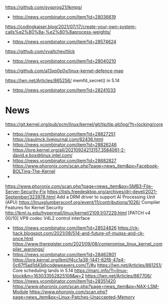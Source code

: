 https://github.com/sysprog21/lkmpg/
* https://news.ycombinator.com/item?id=28036619

https://codingkaiser.blog/2021/07/17/create-your-own-system-calls%e2%80%8a-%e2%80%8aprocess-weights/
* https://news.ycombinator.com/item?id=28574624

https://github.com/vvaltchev/tilck
* https://news.ycombinator.com/item?id=28040210

https://github.com/a13xp0p0v/linux-kernel-defence-map

https://lwn.net/Articles/865256/ memfd_secret() in 5.14
* https://news.ycombinator.com/item?id=28241033

# News
https://git.kernel.org/pub/scm/linux/kernel/git/tip/tip.git/log/?h=locking/core
* https://news.ycombinator.com/item?id=28827251
https://paulmck.livejournal.com/62436.html
* https://news.ycombinator.com/item?id=28826246
https://lore.kernel.org/all/20210924213157.3584061-2-david.e.box@linux.intel.com/
* https://news.ycombinator.com/item?id=28682827
https://www.phoronix.com/scan.php?page=news_item&px=Facebook-BOLTing-The-Kernel
* 
https://www.phoronix.com/scan.php?page=news_item&px=SMB3-File-Server-Security-Fix
https://lists.freedesktop.org/archives/dri-devel/2021-September/323978.html Add a DRM driver to support AI Processing Unit (APU)
https://linuxplumbersconf.org/event/11/contributions/1026/ Compiler Features for Kernel Security
http://lkml.iu.edu/hypermail/linux/kernel/2109.1/07229.html [PATCH v4 00/10] VP9 codec V4L2 control interface
* https://news.ycombinator.com/item?id=28524826
https://ck-hack.blogspot.com/2021/08/514-and-future-of-muqss-and-ck-once.html
https://www.theregister.com/2021/09/08/compromise_linux_kernel_compiler_warnings/
* https://news.ycombinator.com/item?id=28462801
https://lore.kernel.org/lkml/f4cc1a38-1441-62f8-47e4-0c67f5ad1d43@codeweavers.com/T/#u
https://lwn.net/Articles/861251/ Core scheduling lands in 5.14
https://marc.info/?l=linux-block&m=163033552825108&w=2
https://lwn.net/Articles/867706/
* https://news.ycombinator.com/item?id=28351420
https://www.phoronix.com/scan.php?page=news_item&px=NAX-LSM-Module
https://www.phoronix.com/scan.php?page=news_item&px=Linux-Patches-Unaccepted-Memory